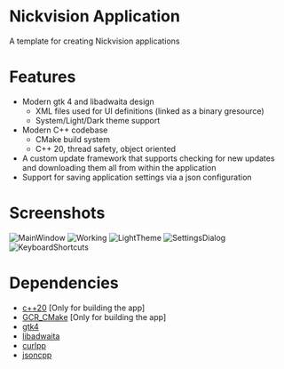 # Nickvision Application
 A template for creating Nickvision applications

# Features
- Modern gtk 4 and libadwaita design
    - XML files used for UI definitions (linked as a binary gresource)
    - System/Light/Dark theme support
- Modern C++ codebase
    - CMake build system
    - C++ 20, thread safety, object oriented
- A custom update framework that supports checking for new updates and downloading them all from within the application
- Support for saving application settings via a json configuration

# Screenshots
![MainWindow](https://user-images.githubusercontent.com/17648453/170999392-c5169c58-04d3-4b5b-aaa4-dabee0c183c8.png)
![Working](https://user-images.githubusercontent.com/17648453/170999406-d2c33e22-0763-48a9-9709-7f7943224f03.png)
![LightTheme](https://user-images.githubusercontent.com/17648453/170999416-f155e478-8844-400f-9a55-291b9315b892.png)
![SettingsDialog](https://user-images.githubusercontent.com/17648453/170999436-bc228ec0-4e64-4655-873c-a9a49de7d1e1.png)
![KeyboardShortcuts](https://user-images.githubusercontent.com/17648453/170999442-5173c188-4207-4f89-a4ff-f621d1257463.png)

# Dependencies
- [c++20](https://en.cppreference.com/w/cpp/20) [Only for building the app]
- [GCR_CMake](https://github.com/Makman2/GCR_CMake) [Only for building the app]
- [gtk4](https://gtk.org/)
- [libadwaita](https://gnome.pages.gitlab.gnome.org/libadwaita/)
- [curlpp](http://www.curlpp.org/)
- [jsoncpp](https://github.com/open-source-parsers/jsoncpp)


